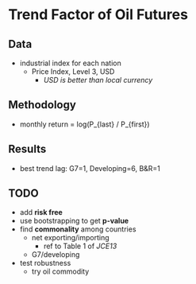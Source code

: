 # Trend Factor of Oil Futures

## Data

- industrial index for each nation
    - Price Index, Level 3, USD
      - *USD is better than local currency*

## Methodology

- monthly return = log(P_{last} / P_{first})

## Results

- best trend lag: G7=1, Developing=6, B&R=1

## TODO
- add **risk free**
- use bootstrapping to get **p-value**
- find **commonality** among countries
  - net exporting/importing
    - ref to Table 1 of *JCE13*
  - G7/developing
- test robustness
  - try oil commodity
